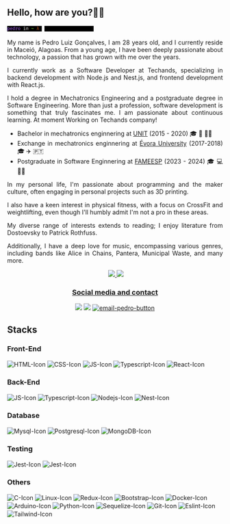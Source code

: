 <div align="left">

  <!-- <li> 🌱 At moment i am learning Python! </li> -->
<h2>   Hello, how are you?👋🤙 </h2>

<img width=40% src="./imgs/gifs/cataboutme-txt.gif">
<div align="justify">
    <p>
  My name is Pedro Luiz Gonçalves, I am 28 years old, and I currently reside in Maceió, Alagoas. 
  From a young age, I have been deeply passionate about technology, a passion that has grown with me over the years.
  
  I currently work as a Software Developer at Techands, specializing in backend development with Node.js and Nest.js, and frontend development with React.js.
  
  I hold a degree in Mechatronics Engineering and a postgraduate degree in Software Engineering. More than just a profession, software development is something that truly fascinates me. I am passionate about continuous learning.
  <span>At moment Working on Techands company!</span>
  </p>
  <ul>
    <li>Bachelor in mechatronics enginnering at <a href="https://www.unit.br" target="_blank" rel="noopener noreferrer">UNIT</a> (2015 - 2020) 🎓 🤖 👨‍🔧</li>
    <li>Exchange in mechatronics enginnering at <a href="https://www.uevora.pt" target="_blank" rel="noopener noreferrer">Évora University</a> (2017-2018) 🎓 ✈️ 🇵🇹</li>
<!--     <li>Bachelor in Computer Science in <a href="https://estacio.br" target="_blank" rel="noopener noreferrer">UNESA</a> (2023 - 2027) 🎓 💻 👨‍🔬 </li> -->
    <li>Postgraduate in Software Enginnering at <a href="https://faculdademetropolitana.edu.br/" target="_blank" rel="noopener noreferrer">FAMEESP</a> (2023 - 2024) 🎓 💻 👨‍💻</li> 
  </ul>
  <p>
  In my personal life, I'm passionate about programming and the maker culture, often engaging in personal projects such as 3D printing. 
  
  I also have a keen interest in physical fitness, with a focus on CrossFit and weightlifting, even though I'll humbly admit I'm not a pro in these areas.
  
  My diverse range of interests extends to reading; I enjoy literature from Dostoevsky to Patrick Rothfuss. 
  
  Additionally, I have a deep love for music, encompassing various genres, including bands like Alice in Chains, Pantera, Municipal Waste, and many more.
  </p>
</div>
</div>
  
<div align="center">
  <img height="130em" src="https://c.tenor.com/t25bzXBi65kAAAAC/workworkwork-typingcat.gif" alt="">
  <a href="https://github.com/pllsg96">
  <img height="130em" src="https://github-readme-stats.vercel.app/api?username=pllsg96&show_icons=true&theme=vision-friendly-dark&include_all_commits=true&count_private=true">
  <img height="130em" src="https://github-readme-stats.vercel.app/api/top-langs/?username=pllsg96&layout=compact&langs_count=10&theme=vision-friendly-dark">
</div>
<div align ="center">
  <h3> Social media and contact </h3>
  <a href="https://www.linkedin.com/in/pllsg96/" target="_blank"> <img height="30px" target="_blank" src="https://img.shields.io/badge/LinkedIn-0077B5?style=for-the-badge&logo=linkedin&logoColor=white"></a>
  <a href="https://www.instagram.com/pedrogz96/" target="_blank"><img height="30px" target="_blank" src="https://img.shields.io/badge/Instagram-E4405F?style=for-the-badge&logo=instagram&logoColor=white"></a>
  <a href = "mailto:pedroluizlsg@gmail.com" target="_blank"><img height="30px" target="_blank" src = "https://img.shields.io/badge/Gmail-D14836?style=for-the-badge&logo=gmail&logoColor=white" alt="email-pedro-button"></a>
  <br/>
</div>

  <div align="left">
    <h2>Stacks</h2>
      <h3>Front-End</h3>
        <img align="center" alt="HTML-Icon" height="40px" width="60px" src="https://cdn.jsdelivr.net/gh/devicons/devicon/icons/html5/html5-original.svg">
        <img align="center" alt="CSS-Icon" height="40px" width="60px" src="https://cdn.jsdelivr.net/gh/devicons/devicon/icons/css3/css3-original.svg">
        <img align="center" alt="JS-Icon" height="40px" width="60px" src="https://cdn.jsdelivr.net/gh/devicons/devicon/icons/javascript/javascript-original.svg">
        <img align="center" alt="Typescript-Icon" height="40px" width="60px" src="https://cdn.jsdelivr.net/gh/devicons/devicon/icons/typescript/typescript-original.svg">
        <img align="center" alt="React-Icon" height="40px" width="60px" src="https://cdn.jsdelivr.net/gh/devicons/devicon/icons/react/react-original.svg">
      <h3>Back-End</h3>
        <img align="center" alt="JS-Icon" height="40px" width="60px" src="https://cdn.jsdelivr.net/gh/devicons/devicon/icons/javascript/javascript-original.svg">
        <img align="center" alt="Typescript-Icon" height="40px" width="60px" src="https://cdn.jsdelivr.net/gh/devicons/devicon/icons/typescript/typescript-original.svg">
        <img align="center" alt="Nodejs-Icon" height="40px" width="60px" src="https://cdn.jsdelivr.net/gh/devicons/devicon/icons/nodejs/nodejs-original.svg">
        <img align="center" alt="Nest-Icon" height="40px" width="60px" src="https://cdn.jsdelivr.net/gh/devicons/devicon/icons/nestjs/nestjs-plain-wordmark.svg">
      <h3>Database</h3>
        <img align="center" alt="Mysql-Icon" height="40px" width="60px" src="https://cdn.jsdelivr.net/gh/devicons/devicon/icons/mysql/mysql-original-wordmark.svg">
        <img align="center" alt="Postgresql-Icon" height="40px" width="60px" src="https://cdn.jsdelivr.net/gh/devicons/devicon/icons/postgresql/postgresql-original-wordmark.svg">
        <img align="center" alt="MongoDB-Icon" height="40px" width="60px" src="https://cdn.jsdelivr.net/gh/devicons/devicon/icons/mongodb/mongodb-original-wordmark.svg">
      <h3>Testing</h3>
        <img align="center" alt="Jest-Icon" height="40px" width="60px" src="https://cdn.jsdelivr.net/gh/devicons/devicon/icons/jest/jest-plain.svg">
        <img align="center" alt="Jest-Icon" height="40px" width="60px" src="https://cdn.jsdelivr.net/gh/devicons/devicon/icons/mocha/mocha-plain.svg">
      <h3>Others</h3>
        <img align="center" alt="C-Icon" height="40px" width="60px" src="https://cdn.jsdelivr.net/gh/devicons/devicon/icons/c/c-original.svg">
        <img align="center" alt="Linux-Icon" height="40px" width="60px" src="https://cdn.jsdelivr.net/gh/devicons/devicon/icons/linux/linux-original.svg">
        <img align="center" alt="Redux-Icon" height="40px" width="60px" src="https://cdn.jsdelivr.net/gh/devicons/devicon/icons/redux/redux-original.svg">
        <img align="center" alt="Bootstrap-Icon" height="40px" width="60px" src="https://cdn.jsdelivr.net/gh/devicons/devicon/icons/bootstrap/bootstrap-original.svg">
        <img align="center" alt="Docker-Icon" height="40px" width="60px" src="https://cdn.jsdelivr.net/gh/devicons/devicon/icons/docker/docker-original-wordmark.svg">
        <img align="center" alt="Arduino-Icon" height="40px" width="60px" src="https://cdn.jsdelivr.net/gh/devicons/devicon/icons/arduino/arduino-original-wordmark.svg">
        <img align="center" alt="Python-Icon" height="40px" width="60px" src="https://cdn.jsdelivr.net/gh/devicons/devicon/icons/python/python-original-wordmark.svg">
        <img align="center" alt="Sequelize-Icon" height="40px" width="60px" src="https://cdn.jsdelivr.net/gh/devicons/devicon/icons/sequelize/sequelize-original.svg">
        <img align="center" alt="Git-Icon" height="40px" width="60px" src="https://cdn.jsdelivr.net/gh/devicons/devicon/icons/git/git-plain-wordmark.svg">
        <img align="center" alt="Eslint-Icon" height="40px" width="60px" src="https://cdn.jsdelivr.net/gh/devicons/devicon/icons/eslint/eslint-original-wordmark.svg">
        <img align="center" alt="Tailwind-Icon" height="40px" width="60px" src="https://cdn.jsdelivr.net/gh/devicons/devicon/icons/tailwindcss/tailwindcss-plain.svg">
   
  </div>  
  
